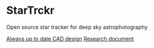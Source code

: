 # StarTrckr
 Open source star tracker for deep sky astrophotography



[Always up to date CAD design](https://a360.co/3FjQCm4)
[Research document](https://docs.google.com/document/d/1jtZVBbUsd0OFlzc2MD8TEFd29Ko6_4lhFV3YpkOXCWA)